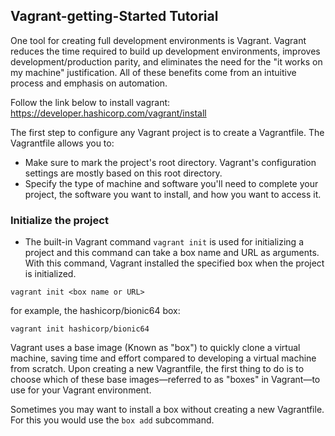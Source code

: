 ## Vagrant-getting-Started Tutorial

One tool for creating full development environments is Vagrant. Vagrant reduces the time required to build up development environments, improves development/production parity, and eliminates the need for the "it works on my machine" justification. All of these benefits come from an intuitive process and emphasis on automation.

Follow the link below to install vagrant:
https://developer.hashicorp.com/vagrant/install

The first step to configure any Vagrant project is to create a Vagrantfile. The Vagrantfile allows you to:

* Make sure to mark the project's root directory. Vagrant's configuration settings are mostly based on this root directory.
* Specify the type of machine and software you'll need to complete your project, the software you want to install, and how you want to access it.

### Initialize the project
* The built-in Vagrant command `vagrant init` is used for initializing a project and this command can take a box name and URL as arguments. With this command, Vagrant installed the specified box when the project is initialized.

```
vagrant init <box name or URL>
```

for example, the hashicorp/bionic64 box:

```
vagrant init hashicorp/bionic64
```

Vagrant uses a base image (Known as "box") to quickly clone a virtual machine, saving time and effort compared to developing a virtual machine from scratch. Upon creating a new Vagrantfile, the first thing to do is to choose which of these base images—referred to as "boxes" in Vagrant—to use for your Vagrant environment.

Sometimes you may want to install a box without creating a new Vagrantfile. For this you would use the `box add` subcommand.